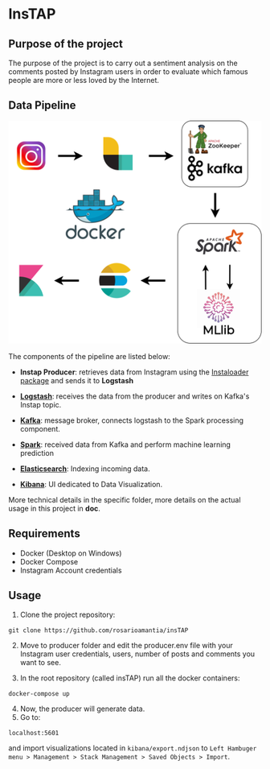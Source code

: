 # InsTAP

## Purpose of the project

The purpose of the project is to carry out a sentiment analysis on the comments posted by Instagram users in order to evaluate which famous people are more or less loved by the Internet.


## Data Pipeline 

<p align="center"><img src="./doc/images/tap_flow.png" alt="Data Pipeline" width="1000"/></p>

The components of the pipeline are listed below:

- **Instap Producer**: retrieves data from Instagram using the [Instaloader package](https://github.com/instaloader/instaloader) and sends it to **Logstash**

- **[Logstash](https://www.elastic.co/logstash)**: receives the data from the producer and writes on Kafka's Instap topic.
- **[Kafka](https://kafka.apache.org/)**: message broker, connects logstash to the Spark processing component.
- **[Spark](https://spark.apache.org/)**: received data from Kafka and perform machine learning prediction
- **[Elasticsearch](https://www.elastic.co/)**: Indexing incoming data.
- **[Kibana](https://www.elastic.co/kibana)**: UI dedicated to Data Visualization.


More technical details in the specific folder, more details on the actual usage in this project in **doc**.

## Requirements
- Docker (Desktop on Windows)
- Docker Compose
- Instagram Account credentials

## Usage

1.   Clone the project repository:

```
git clone https://github.com/rosarioamantia/insTAP
```

2. Move to producer folder and edit the producer.env file with your Instagram user credentials, users, number of posts and comments you want to see.

3. In the root repository (called insTAP) run all the docker containers:

```
docker-compose up
```
4. Now, the producer will generate data.
5. Go to:
```
localhost:5601
```

and import visualizations located in ```kibana/export.ndjson``` to ```Left Hambuger menu > Management > Stack Management > Saved Objects > Import```.
